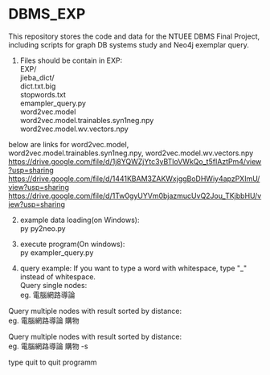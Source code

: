 # DBMS_EXP
This repository stores the code and data for the NTUEE DBMS Final Project, including scripts for graph DB systems study and Neo4j exemplar query.  
1. Files should be contain in EXP:  
  EXP/  
    jieba_dict/  
      dict.txt.big  
      stopwords.txt  
    emampler_query.py  
    word2vec.model  
    word2vec.model.trainables.syn1neg.npy  
    word2vec.model.wv.vectors.npy  

  below are links for word2vec.model, word2vec.model.trainables.syn1neg.npy, word2vec.model.wv.vectors.npy  
  https://drive.google.com/file/d/1j8YQWZjYtc3yBTloVWkQo_t5fIAztPm4/view?usp=sharing  
  https://drive.google.com/file/d/1441KBAM3ZAKWxjggBoDHWiy4apzPXImU/view?usp=sharing  
  https://drive.google.com/file/d/1Tw0gyUYVm0bjazmucUvQ2Jou_TKjbbHU/view?usp=sharing  

2. example data loading(on Windows):   
  py py2neo.py  

3. execute program(On windows):  
  py exampler_query.py  

4. query example: If you want to type a word with whitespace, type "_" instead of whitespace.    
  Query single nodes:  
    eg. 電腦網路導論  

  Query multiple nodes with result sorted by distance:  
    eg. 電腦網路導論 購物  

  Query multiple nodes with result sorted by distance:  
    eg. 電腦網路導論 購物 -s  

  type quit to quit  programm  

